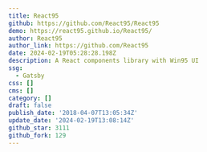 ```yaml
---
title: React95
github: https://github.com/React95/React95
demo: https://react95.github.io/React95/
author: React95
author_link: https://github.com/React95
date: 2024-02-19T05:28:28.198Z
description: A React components library with Win95 UI
ssg:
  - Gatsby
css: []
cms: []
category: []
draft: false
publish_date: '2018-04-07T13:05:34Z'
update_date: '2024-02-19T13:08:14Z'
github_star: 3111
github_fork: 129
---
```

